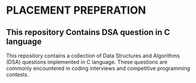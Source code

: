 # PLACEMENT PREPERATION

## This repository Contains DSA question in C language
This repository contains a collection of Data Structures and Algorithms (DSA) questions implemented in C language. These questions are commonly encountered in coding interviews and competitive programming contests.
